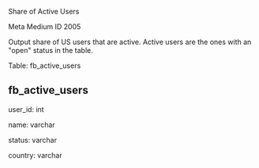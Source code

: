 Share of Active Users

Meta Medium ID 2005

Output share of US users that are active. Active users are the ones with an "open" status in the table.

Table: fb_active_users

fb_active_users
---------------

user_id: int

name: varchar

status: varchar

country: varchar